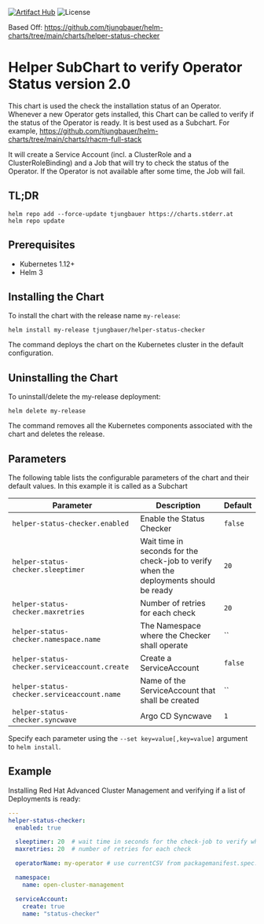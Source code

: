 [![Artifact Hub](https://img.shields.io/endpoint?url=https://artifacthub.io/badge/repository/openshift-bootstraps)](https://artifacthub.io/packages/search?repo=openshift-bootstraps)
![License](https://img.shields.io/badge/License-Apache_2.0-blue.svg)

Based Off: https://github.com/tjungbauer/helm-charts/tree/main/charts/helper-status-checker


# Helper SubChart to verify Operator Status version 2.0

This chart is used the check the installation status of an Operator. Whenever a new Operator gets installed, this Chart can be called to verify if the status of the Operator is ready.
It is best used as a Subchart. For example, https://github.com/tjungbauer/helm-charts/tree/main/charts/rhacm-full-stack

It will create a Service Account (incl. a ClusterRole and a ClusterRoleBinding) and a Job that will try to check the status of the Operator. If the Operator is not available after some time, the Job will fail. 

## TL;DR 

```console
helm repo add --force-update tjungbauer https://charts.stderr.at
helm repo update
```

## Prerequisites

* Kubernetes 1.12+
* Helm 3

## Installing the Chart

To install the chart with the release name `my-release`:

```console
helm install my-release tjungbauer/helper-status-checker
```

The command deploys the chart on the Kubernetes cluster in the default configuration.

## Uninstalling the Chart

To uninstall/delete the my-release deployment:

```console
helm delete my-release
```

The command removes all the Kubernetes components associated with the chart and deletes the release.

## Parameters
The following table lists the configurable parameters of the chart and their default values. In this example it is called as a Subchart

| Parameter                                 | Description                                   | Default                                                 |
|-------------------------------------------|-----------------------------------------------|---------------------------------------------------------|
| `helper-status-checker.enabled` | Enable the Status Checker | `false` |
| `helper-status-checker.sleeptimer` | Wait time in seconds for the check-job to verify when the deployments should be ready | `20` |
| `helper-status-checker.maxretries` | Number of retries for each check | `20` |
| `helper-status-checker.namespace.name` | The Namespace where the Checker shall operate | `` |
| `helper-status-checker.serviceaccount.create` | Create a ServiceAccount | `false` |
| `helper-status-checker.serviceaccount.name` | Name of the ServiceAccount that shall be created | `` |
| `helper-status-checker.syncwave` | Argo CD Syncwave | `1` |

Specify each parameter using the `--set key=value[,key=value]` argument to `helm install`.

## Example

Installing Red Hat Advanced Cluster Management and verifying if a list of Deployments is ready:

```yaml
---
helper-status-checker:
  enabled: true

  sleeptimer: 20  # wait time in seconds for the check-job to verify when the deployments should be ready
  maxretries: 20  # number of retries for each check

  operatorName: my-operator # use currentCSV from packagemanifest.spec.curretncsv but WITHOUT the version number

  namespace:
    name: open-cluster-management

  serviceAccount:
    create: true
    name: "status-checker"
```